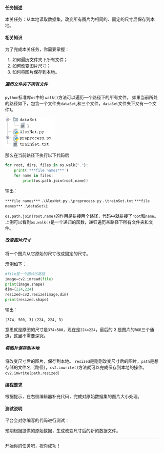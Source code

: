 
#### 任务描述


本关任务：从本地读取数据集，改变所有图片为相同的、固定的尺寸后保存到本地。


#### 相关知识


为了完成本关任务，你需要掌握：
1. 如何遍历文件夹下所有文件；
1. 如何改变图片尺寸；
1. 如何将图片保存到本地。

##### 遍历文件夹下所有文件
`python`标准库`os`中的 `walk()`方法可以遍历一个路径下的所有文件。
如果当前所处的路径如下，包含一个文件夹`dataSet`,和三个文件，`dataSet`文件夹下又有一个文件1。

![](https://github.com/Lintianqianjin/reappearance-of-some-classical-CNNs/blob/master/img/step1/1.png)

那么在当前路径下执行以下代码后

```python
for root, dirs, files in os.walk("."):
	print('***file names***')
	for name in files:
		print(os.path.join(root,name))
```

输出：

`***file names***`
`.\AlexNet.py`
`.\preprocess.py`
`.\trainSet.txt`
`***file names***`
`.\dataSet\1`

`os.path.join(root,name)`的作用是拼接两个路径，代码中就拼接了`root`和`name`。
上例可以看到`os.walk()`是一个递归的函数，递归遍历某路径下所有文件夹和文件。

##### 改变图片尺寸

将一个图片从它原始的尺寸改成固定的尺寸。

示例如下：

```python
#file是一个图片的路径
image=cv2.imread(file)
print(image.shape)
dim=(224,224)
resized=cv2.resize(image,dim)
print(resized.shape)
```

输出：

`(374, 500, 3)`
`(224, 224, 3)`

意思就是原图的尺寸是`374×500`，现在是`224×224`，最后的 3 是图片的`RGB`三个通道，这里不需要深究。

##### 将图片保存到本地

将改变尺寸后的图片，保存到本地。
`resized`是刚刚改变尺寸后的图片，`path`是想存储的文件名（路径），`cv2.imwrite()`方法就可以完成保存到本地的操作。
`cv2.imwrite(path,resized)`

#### 编程要求

根据提示，在右侧编辑器补充代码，完成对原始数据集的图片大小处理。

#### 测试说明

平台会对你编写的代码进行测试：

预期根据提供的原始数据，生成改变尺寸后的新的数据文件。

---
开始你的任务吧，祝你成功！

